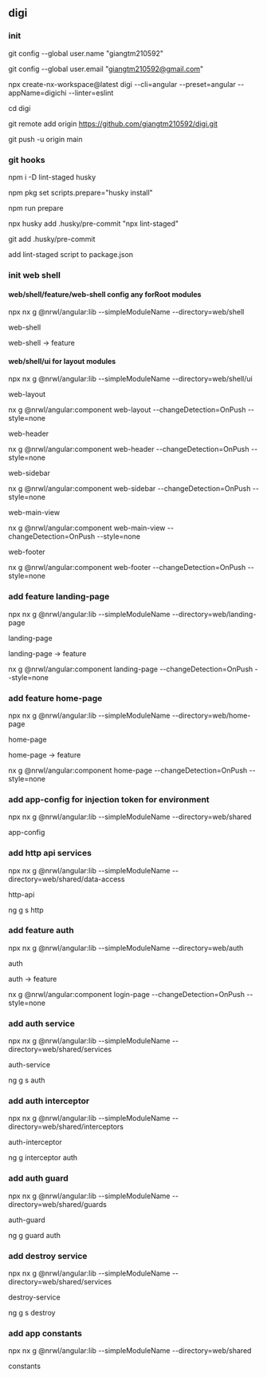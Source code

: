 ## digi

### init

git config --global user.name "giangtm210592"

git config --global user.email "giangtm210592@gmail.com"

npx create-nx-workspace@latest digi --cli=angular --preset=angular --appName=digichi --linter=eslint

cd digi

git remote add origin https://github.com/giangtm210592/digi.git

git push -u origin main

### git hooks

npm i -D lint-staged husky

npm pkg set scripts.prepare="husky install"

npm run prepare

npx husky add .husky/pre-commit "npx lint-staged"

git add .husky/pre-commit

add lint-staged script to package.json

### init web shell

#### web/shell/feature/web-shell config any forRoot modules

npx nx g @nrwl/angular:lib --simpleModuleName --directory=web/shell

web-shell

web-shell -> feature

#### web/shell/ui for layout modules

npx nx g @nrwl/angular:lib --simpleModuleName --directory=web/shell/ui

web-layout

nx g @nrwl/angular:component web-layout --changeDetection=OnPush --style=none

web-header

nx g @nrwl/angular:component web-header --changeDetection=OnPush --style=none

web-sidebar

nx g @nrwl/angular:component web-sidebar --changeDetection=OnPush --style=none

web-main-view

nx g @nrwl/angular:component web-main-view --changeDetection=OnPush --style=none

web-footer

nx g @nrwl/angular:component web-footer --changeDetection=OnPush --style=none

### add feature landing-page

npx nx g @nrwl/angular:lib --simpleModuleName --directory=web/landing-page

landing-page

landing-page -> feature

nx g @nrwl/angular:component landing-page --changeDetection=OnPush --style=none

### add feature home-page

npx nx g @nrwl/angular:lib --simpleModuleName --directory=web/home-page

home-page

home-page -> feature

nx g @nrwl/angular:component home-page --changeDetection=OnPush --style=none

### add app-config for injection token for environment

npx nx g @nrwl/angular:lib --simpleModuleName --directory=web/shared

app-config

### add http api services

npx nx g @nrwl/angular:lib --simpleModuleName --directory=web/shared/data-access

http-api

ng g s http

### add feature auth

npx nx g @nrwl/angular:lib --simpleModuleName --directory=web/auth

auth

auth -> feature

nx g @nrwl/angular:component login-page --changeDetection=OnPush --style=none

### add auth service

npx nx g @nrwl/angular:lib --simpleModuleName --directory=web/shared/services

auth-service

ng g s auth

### add auth interceptor

npx nx g @nrwl/angular:lib --simpleModuleName --directory=web/shared/interceptors

auth-interceptor

ng g interceptor auth

### add auth guard

npx nx g @nrwl/angular:lib --simpleModuleName --directory=web/shared/guards

auth-guard

ng g guard auth

### add destroy service

npx nx g @nrwl/angular:lib --simpleModuleName --directory=web/shared/services

destroy-service

ng g s destroy

### add app constants

npx nx g @nrwl/angular:lib --simpleModuleName --directory=web/shared

constants
